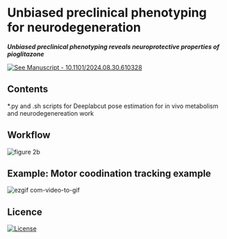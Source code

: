 # Unbiased preclinical phenotyping for neurodegeneration

***Unbiased preclinical phenotyping reveals neuroprotective properties of pioglitazone***

 [![See Manuscript - 10.1101/2024.08.30.610328](https://img.shields.io/badge/See_Manuscript-10.1101%2F2024.08.30.610328-2ea44f)](https://www.biorxiv.org/content/10.1101/2024.08.30.610328v1)
 
## Contents
*.py and .sh scripts for Deeplabcut pose estimation for in vivo metabolism and neurodegenereation work

## Workflow 

 ![figure 2b](https://github.com/user-attachments/assets/767d3300-5c4d-4212-9c1c-5a72b74ec6ca)

## Example: Motor coodination tracking example

![ezgif com-video-to-gif](https://github.com/EdH66/Motor_trackbydrug/assets/66481365/10b28178-9980-40cc-aba6-465285f725b8)


## Licence

[![License](https://img.shields.io/badge/License-CC--BY--NC_4.0_International_license.-blue)](#license)
